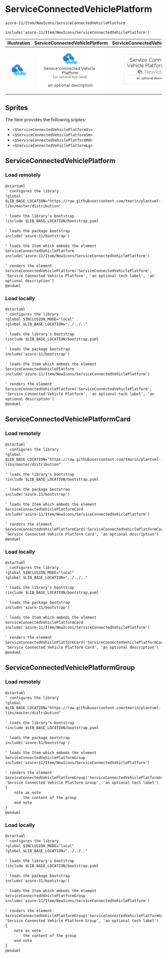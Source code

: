 # ServiceConnectedVehiclePlatform


```text
azure-11/Item/NewIcons/ServiceConnectedVehiclePlatform
```

```text
include('azure-11/Item/NewIcons/ServiceConnectedVehiclePlatform')
```



| Illustration | ServiceConnectedVehiclePlatform | ServiceConnectedVehiclePlatformCard | ServiceConnectedVehiclePlatformGroup |
| :---: | :---: | :---: | :---: |
| ![illustration for Illustration](../../../azure-11/Item/NewIcons/ServiceConnectedVehiclePlatform.png) | ![illustration for ServiceConnectedVehiclePlatform](../../../azure-11/Item/NewIcons/ServiceConnectedVehiclePlatform.Local.png) | ![illustration for ServiceConnectedVehiclePlatformCard](../../../azure-11/Item/NewIcons/ServiceConnectedVehiclePlatformCard.Local.png) | ![illustration for ServiceConnectedVehiclePlatformGroup](../../../azure-11/Item/NewIcons/ServiceConnectedVehiclePlatformGroup.Local.png) |



## Sprites
The item provides the following sriptes:

- `<$ServiceConnectedVehiclePlatformXs>`
- `<$ServiceConnectedVehiclePlatformSm>`
- `<$ServiceConnectedVehiclePlatformMd>`
- `<$ServiceConnectedVehiclePlatformLg>`





## ServiceConnectedVehiclePlatform

### Load remotely
```plantuml
@startuml
' configures the library
!global $LIB_BASE_LOCATION="https://raw.githubusercontent.com/tmorin/plantuml-libs/master/distribution"

' loads the library's bootstrap
!include $LIB_BASE_LOCATION/bootstrap.puml

' loads the package bootstrap
include('azure-11/bootstrap')

' loads the Item which embeds the element ServiceConnectedVehiclePlatform
include('azure-11/Item/NewIcons/ServiceConnectedVehiclePlatform')

' renders the element
ServiceConnectedVehiclePlatform('ServiceConnectedVehiclePlatform', 'Service Connected Vehicle Platform', 'an optional tech label', 'an optional description')
@enduml
```

### Load locally
```plantuml
@startuml
' configures the library
!global $INCLUSION_MODE="local"
!global $LIB_BASE_LOCATION="../../.."

' loads the library's bootstrap
!include $LIB_BASE_LOCATION/bootstrap.puml

' loads the package bootstrap
include('azure-11/bootstrap')

' loads the Item which embeds the element ServiceConnectedVehiclePlatform
include('azure-11/Item/NewIcons/ServiceConnectedVehiclePlatform')

' renders the element
ServiceConnectedVehiclePlatform('ServiceConnectedVehiclePlatform', 'Service Connected Vehicle Platform', 'an optional tech label', 'an optional description')
@enduml
```

## ServiceConnectedVehiclePlatformCard

### Load remotely
```plantuml
@startuml
' configures the library
!global $LIB_BASE_LOCATION="https://raw.githubusercontent.com/tmorin/plantuml-libs/master/distribution"

' loads the library's bootstrap
!include $LIB_BASE_LOCATION/bootstrap.puml

' loads the package bootstrap
include('azure-11/bootstrap')

' loads the Item which embeds the element ServiceConnectedVehiclePlatformCard
include('azure-11/Item/NewIcons/ServiceConnectedVehiclePlatform')

' renders the element
ServiceConnectedVehiclePlatformCard('ServiceConnectedVehiclePlatformCard', 'Service Connected Vehicle Platform Card', 'an optional description')
@enduml
```

### Load locally
```plantuml
@startuml
' configures the library
!global $INCLUSION_MODE="local"
!global $LIB_BASE_LOCATION="../../.."

' loads the library's bootstrap
!include $LIB_BASE_LOCATION/bootstrap.puml

' loads the package bootstrap
include('azure-11/bootstrap')

' loads the Item which embeds the element ServiceConnectedVehiclePlatformCard
include('azure-11/Item/NewIcons/ServiceConnectedVehiclePlatform')

' renders the element
ServiceConnectedVehiclePlatformCard('ServiceConnectedVehiclePlatformCard', 'Service Connected Vehicle Platform Card', 'an optional description')
@enduml
```

## ServiceConnectedVehiclePlatformGroup

### Load remotely
```plantuml
@startuml
' configures the library
!global $LIB_BASE_LOCATION="https://raw.githubusercontent.com/tmorin/plantuml-libs/master/distribution"

' loads the library's bootstrap
!include $LIB_BASE_LOCATION/bootstrap.puml

' loads the package bootstrap
include('azure-11/bootstrap')

' loads the Item which embeds the element ServiceConnectedVehiclePlatformGroup
include('azure-11/Item/NewIcons/ServiceConnectedVehiclePlatform')

' renders the element
ServiceConnectedVehiclePlatformGroup('ServiceConnectedVehiclePlatformGroup', 'Service Connected Vehicle Platform Group', 'an optional tech label') {
    note as note
        the content of the group
    end note
}
@enduml
```

### Load locally
```plantuml
@startuml
' configures the library
!global $INCLUSION_MODE="local"
!global $LIB_BASE_LOCATION="../../.."

' loads the library's bootstrap
!include $LIB_BASE_LOCATION/bootstrap.puml

' loads the package bootstrap
include('azure-11/bootstrap')

' loads the Item which embeds the element ServiceConnectedVehiclePlatformGroup
include('azure-11/Item/NewIcons/ServiceConnectedVehiclePlatform')

' renders the element
ServiceConnectedVehiclePlatformGroup('ServiceConnectedVehiclePlatformGroup', 'Service Connected Vehicle Platform Group', 'an optional tech label') {
    note as note
        the content of the group
    end note
}
@enduml
```


